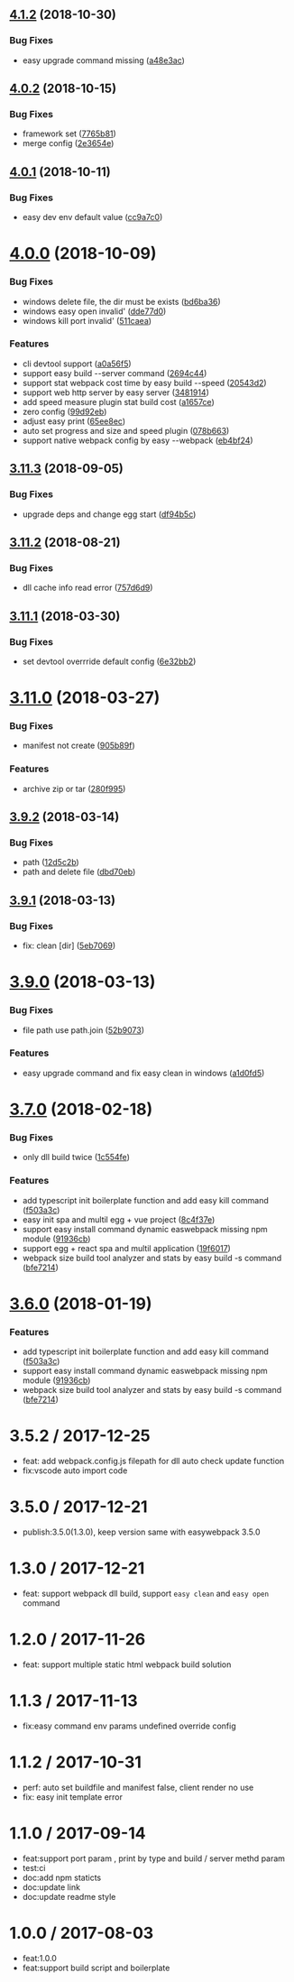 <a name="4.1.2"></a>
## [4.1.2](https://github.com/easy-team/easywebpack-cli/compare/4.1.1...4.1.2) (2018-10-30)


### Bug Fixes

* easy upgrade command missing ([a48e3ac](https://github.com/easy-team/easywebpack-cli/commit/a48e3ac))



<a name="4.0.2"></a>
## [4.0.2](https://github.com/easy-team/easywebpack-cli/compare/4.0.1...4.0.2) (2018-10-15)


### Bug Fixes

* framework set ([7765b81](https://github.com/easy-team/easywebpack-cli/commit/7765b81))
* merge config ([2e3654e](https://github.com/easy-team/easywebpack-cli/commit/2e3654e))



<a name="4.0.1"></a>
## [4.0.1](https://github.com/easy-team/easywebpack-cli/compare/4.0.0...4.0.1) (2018-10-11)


### Bug Fixes

* easy dev  env default value ([cc9a7c0](https://github.com/easy-team/easywebpack-cli/commit/cc9a7c0))



<a name="4.0.0"></a>
# [4.0.0](https://github.com/hubcarl/easywebpack-cli/compare/4.0.0-rc.5...4.0.0) (2018-10-09)


### Bug Fixes

* windows delete file, the dir must be exists ([bd6ba36](https://github.com/hubcarl/easywebpack-cli/commit/bd6ba36))
* windows easy open invalid' ([dde77d0](https://github.com/hubcarl/easywebpack-cli/commit/dde77d0))
* windows kill port invalid' ([511caea](https://github.com/hubcarl/easywebpack-cli/commit/511caea))


### Features

* cli devtool support ([a0a56f5](https://github.com/hubcarl/easywebpack-cli/commit/a0a56f5))
* support easy build --server command ([2694c44](https://github.com/hubcarl/easywebpack-cli/commit/2694c44))
* support stat webpack cost time by easy build --speed ([20543d2](https://github.com/hubcarl/easywebpack-cli/commit/20543d2))
* support web http server by easy server ([3481914](https://github.com/hubcarl/easywebpack-cli/commit/3481914))
* add speed measure plugin stat build cost ([a1657ce](https://github.com/hubcarl/easywebpack-cli/commit/a1657ce))
* zero config ([99d92eb](https://github.com/hubcarl/easywebpack-cli/commit/99d92eb))
* adjust easy print ([65ee8ec](https://github.com/hubcarl/easywebpack-cli/commit/65ee8ec))
* auto set progress and size and speed plugin ([078b663](https://github.com/hubcarl/easywebpack-cli/commit/078b663))
* support native webpack config by easy --webpack ([eb4bf24](https://github.com/hubcarl/easywebpack-cli/commit/eb4bf24))



<a name="3.11.3"></a>
## [3.11.3](https://github.com/hubcarl/easywebpack-cli/compare/3.11.2...3.11.3) (2018-09-05)


### Bug Fixes

* upgrade deps and change egg start ([df94b5c](https://github.com/hubcarl/easywebpack-cli/commit/df94b5c))



<a name="3.11.2"></a>
## [3.11.2](https://github.com/hubcarl/easywebpack-cli/compare/3.11.1...3.11.2) (2018-08-21)


### Bug Fixes

* dll cache info read error ([757d6d9](https://github.com/hubcarl/easywebpack-cli/commit/757d6d9))



<a name="3.11.1"></a>
## [3.11.1](https://github.com/hubcarl/easywebpack-cli/compare/3.11.0...3.11.1) (2018-03-30)


### Bug Fixes

* set devtool overrride default config ([6e32bb2](https://github.com/hubcarl/easywebpack-cli/commit/6e32bb2))



<a name="3.11.0"></a>
# [3.11.0](https://github.com/hubcarl/easywebpack-cli/compare/3.9.2...3.11.0) (2018-03-27)


### Bug Fixes

* manifest not create ([905b89f](https://github.com/hubcarl/easywebpack-cli/commit/905b89f))


### Features

* archive zip or tar ([280f995](https://github.com/hubcarl/easywebpack-cli/commit/280f995))



<a name="3.9.2"></a>
## [3.9.2](https://github.com/hubcarl/easywebpack-cli/compare/3.9.1...3.9.2) (2018-03-14)


### Bug Fixes

* path ([12d5c2b](https://github.com/hubcarl/easywebpack-cli/commit/12d5c2b))
* path and delete file ([dbd70eb](https://github.com/hubcarl/easywebpack-cli/commit/dbd70eb))



<a name="3.9.1"></a>
## [3.9.1](https://github.com/hubcarl/easywebpack-cli/compare/3.9.0...3.9.1) (2018-03-13)


### Bug Fixes

* fix: clean [dir] ([5eb7069](https://github.com/hubcarl/easywebpack-cli/commit/5eb7069))



<a name="3.9.0"></a>
# [3.9.0](https://github.com/hubcarl/easywebpack-cli/compare/3.8.0...3.9.0) (2018-03-13)


### Bug Fixes

* file path use path.join ([52b9073](https://github.com/hubcarl/easywebpack-cli/commit/52b9073))


### Features

* easy upgrade command and fix easy clean in windows ([a1d0fd5](https://github.com/hubcarl/easywebpack-cli/commit/a1d0fd5))



<a name="3.7.0"></a>
# [3.7.0](https://github.com/hubcarl/easywebpack-cli/compare/3.5.2...3.7.0) (2018-02-18)


### Bug Fixes

* only dll build twice ([1c554fe](https://github.com/hubcarl/easywebpack-cli/commit/1c554fe))


### Features

* add typescript init boilerplate function and add easy kill command ([f503a3c](https://github.com/hubcarl/easywebpack-cli/commit/f503a3c))
* easy init spa and multil egg + vue project ([8c4f37e](https://github.com/hubcarl/easywebpack-cli/commit/8c4f37e))
* support easy install command dynamic easwebpack missing npm module ([91936cb](https://github.com/hubcarl/easywebpack-cli/commit/91936cb))
* support egg + react spa and multil application ([19f6017](https://github.com/hubcarl/easywebpack-cli/commit/19f6017))
* webpack size build tool analyzer and stats by easy build -s command ([bfe7214](https://github.com/hubcarl/easywebpack-cli/commit/bfe7214))



<a name="3.6.0"></a>
# [3.6.0](https://github.com/hubcarl/easywebpack-cli/compare/3.5.2...3.6.0) (2018-01-19)


### Features

* add typescript init boilerplate function and add easy kill command ([f503a3c](https://github.com/hubcarl/easywebpack-cli/commit/f503a3c))
* support easy install command dynamic easwebpack missing npm module ([91936cb](https://github.com/hubcarl/easywebpack-cli/commit/91936cb))
* webpack size build tool analyzer and stats by easy build -s command ([bfe7214](https://github.com/hubcarl/easywebpack-cli/commit/bfe7214))


3.5.2 / 2017-12-25
==================

  * feat: add webpack.config.js filepath for dll auto check update function
  * fix:vscode auto import code

3.5.0 / 2017-12-21
==================

  * publish:3.5.0(1.3.0), keep version same with easywebpack 3.5.0

1.3.0 / 2017-12-21
==================

  * feat: support webpack dll build, support `easy clean`  and `easy open` command

1.2.0 / 2017-11-26
==================

  * feat: support multiple static html webpack build solution

1.1.3 / 2017-11-13
==================

  * fix:easy command env params undefined override config

1.1.2 / 2017-10-31
==================

  * perf: auto set buildfile and manifest false, client render no use
  * fix: easy init template error

1.1.0 / 2017-09-14
==================

  * feat:support port param , print by type and build / server methd param
  * test:ci
  * doc:add npm staticts
  * doc:update link
  * doc:update readme style

1.0.0 / 2017-08-03
==================

  * feat:1.0.0
  * feat:support build script and boilerplate


